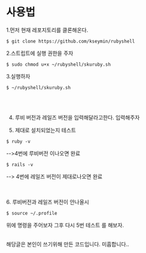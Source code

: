 # 사용법

1.먼저 현재 레포지토리를 클론해온다.

<pre><code>$ git clone https://github.com/kseymin/rubyshell</code></pre>

2.스트립트에 실행 권한을 주자

<pre><code>$ sudo chmod u+x ~/rubyshell/skuruby.sh</code></pre>

3.실행하자
<pre><code>$ ~/rubyshell/skuruby.sh</code></pre>
<br/><br/>

4. 루비 버전과 레일즈 버전을 입력해달라고한다.
입력해주자


5. 제대로 설치되었는지 테스트
<pre><code>$ ruby -v</code></pre>
-->4번에 루비버전 이나오면 완료 

<pre><code>$ rails -v</code></pre>
--> 4번에 레일즈 버전이 제대로나오면 완료

<br/><br/>
6. 루비버전과 레일즈 버전이 안나올시
<pre><code>$ source ~/.profile</code></pre>
위에 명령을 주어보자 그후 다시 5번 테스트 를 해보자.
<br/><br/>

해당글은 본인이 쓰기위해 만든 코드입니다. 미흡합니다..
